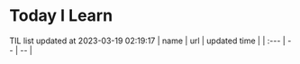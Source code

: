 # Today I Learn 
TIL list updated at 2023-03-19 02:19:17
| name | url | updated time |
| :--- | -- | -- |
